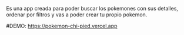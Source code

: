  Es una app creada para poder buscar los pokemones con sus detalles, ordenar por filtros y vas a poder crear tu propio pokemon.
 
#DEMO: https://pokemon-chi-pied.vercel.app
